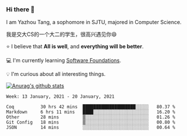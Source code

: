 ### Hi there 👋
I am Yazhou Tang, a sophomore in SJTU, majored in Computer Science.

我是交大CS的一个大二的学生，很高兴遇见你:smile:

:star: I believe that **All is well**, and **everything will be better**.

:computer: I'm currently learning [Software Foundations](https://softwarefoundations.cis.upenn.edu/).

:bulb: I'm curious about all interesting things.

[![Anurag's github stats](https://github-readme-stats.vercel.app/api?username=ADSWT518&count_private=true)](https://github.com/anuraghazra/github-readme-stats)

<!--START_SECTION:waka-->
```text
Week: 13 January, 2021 - 20 January, 2021

Coq          30 hrs 42 mins  ████████████████████░░░░░   80.37 % 
Markdown     6 hrs 11 mins   ████░░░░░░░░░░░░░░░░░░░░░   16.20 % 
Other        28 mins         ▒░░░░░░░░░░░░░░░░░░░░░░░░   01.26 % 
Git Config   18 mins         ▒░░░░░░░░░░░░░░░░░░░░░░░░   00.80 % 
JSON         14 mins         ░░░░░░░░░░░░░░░░░░░░░░░░░   00.64 % 
```
<!--END_SECTION:waka-->

<!--
**ADSWT518/ADSWT518** is a ✨ _special_ ✨ repository because its `README.md` (this file) appears on your GitHub profile.

Here are some ideas to get you started:

- 🔭 I’m currently working on ...
- 🌱 I’m currently learning ...
- 👯 I’m looking to collaborate on ...
- 🤔 I’m looking for help with ...
- 💬 Ask me about ...
- 📫 How to reach me: ...
- 😄 Pronouns: ...
- ⚡ Fun fact: ...
-->
